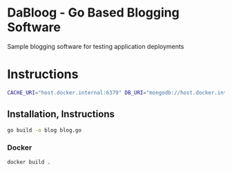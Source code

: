 # DaBloog - Go Based Blogging Software

Sample blogging software for testing application deployments

# Instructions

```bash
CACHE_URI="host.docker.internal:6379" DB_URI="mongodb://host.docker.internal:27017" go run blog.go
```

## Installation, Instructions

```bash
go build -o blog blog.go
```

### Docker

```
docker build .
```


